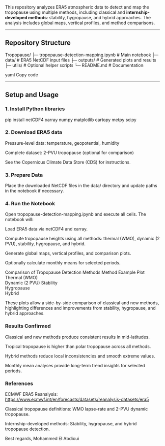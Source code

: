 

This repository analyzes ERA5 atmospheric data to detect and map the tropopause using multiple methods, including classical and **internship-developed methods**: stability, hygropause, and hybrid approaches. The analysis includes global maps, vertical profiles, and method comparisons.

---

## Repository Structure

Tropopause/
├─ tropopause-detection-mapping.ipynb # Main notebook
├─ data/ # ERA5 NetCDF input files
├─ outputs/ # Generated plots and results
├─ utils/ # Optional helper scripts
└─ README.md # Documentation

yaml
Copy code

---

## Setup and Usage

### 1. Install Python libraries

pip install netCDF4 xarray numpy matplotlib cartopy metpy scipy
### 2. Download ERA5 data
Pressure-level data: temperature, geopotential, humidity

Complete dataset: 2-PVU tropopause (optional for comparison)

See the Copernicus Climate Data Store (CDS) for instructions.

### 3. Prepare Data
Place the downloaded NetCDF files in the data/ directory and update paths in the notebook if necessary.

### 4. Run the Notebook
Open tropopause-detection-mapping.ipynb and execute all cells. The notebook will:

Load ERA5 data via netCDF4 and xarray.

Compute tropopause heights using all methods: thermal (WMO), dynamic (2 PVU), stability, hygropause, and hybrid.

Generate global maps, vertical profiles, and comparison plots.

Optionally calculate monthly means for selected periods.

Comparison of Tropopause Detection Methods
Method	Example Plot
Thermal (WMO)	
Dynamic (2 PVU)	
Stability	
Hygropause	
Hybrid	

These plots allow a side-by-side comparison of classical and new methods, highlighting differences and improvements from stability, hygropause, and hybrid approaches.

### Results Confirmed
Classical and new methods produce consistent results in mid-latitudes.

Tropical tropopause is higher than polar tropopause across all methods.

Hybrid methods reduce local inconsistencies and smooth extreme values.

Monthly mean analyses provide long-term trend insights for selected periods.

### References
ECMWF ERA5 Reanalysis: https://www.ecmwf.int/en/forecasts/datasets/reanalysis-datasets/era5

Classical tropopause definitions: WMO lapse-rate and 2-PVU dynamic tropopause.

Internship-developed methods: Stability, hygropause, and hybrid tropopause detection.

Best regards,
Mohammed El Abdioui
